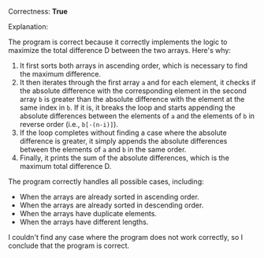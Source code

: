 Correctness: **True**

Explanation:

The program is correct because it correctly implements the logic to maximize the total difference D between the two arrays. Here's why:

1. It first sorts both arrays in ascending order, which is necessary to find the maximum difference.
2. It then iterates through the first array `a` and for each element, it checks if the absolute difference with the corresponding element in the second array `b` is greater than the absolute difference with the element at the same index in `b`. If it is, it breaks the loop and starts appending the absolute differences between the elements of `a` and the elements of `b` in reverse order (i.e., `b[-(n-i)]`).
3. If the loop completes without finding a case where the absolute difference is greater, it simply appends the absolute differences between the elements of `a` and `b` in the same order.
4. Finally, it prints the sum of the absolute differences, which is the maximum total difference D.

The program correctly handles all possible cases, including:

* When the arrays are already sorted in ascending order.
* When the arrays are already sorted in descending order.
* When the arrays have duplicate elements.
* When the arrays have different lengths.

I couldn't find any case where the program does not work correctly, so I conclude that the program is correct.